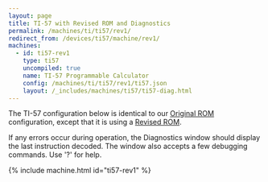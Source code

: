 ```yaml
---
layout: page
title: TI-57 with Revised ROM and Diagnostics
permalink: /machines/ti/ti57/rev1/
redirect_from: /devices/ti57/machine/rev1/
machines:
  - id: ti57-rev1
    type: ti57
    uncompiled: true
    name: TI-57 Programmable Calculator
    config: /machines/ti/ti57/rev1/ti57.json
    layout: /_includes/machines/ti57/ti57-diag.html
---
```


The TI-57 configuration below is identical to our [Original ROM](../rev0/) configuration, except that
it is using a [Revised ROM](/machines/ti/ti57/rom/#revised-rom).

If any errors occur during operation, the Diagnostics window should display the last instruction decoded.
The window also accepts a few debugging commands.  Use '?' for help.

{% include machine.html id="ti57-rev1" %}
